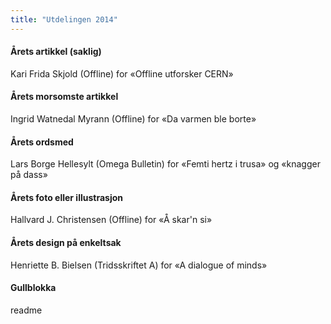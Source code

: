 ```yaml
---
title: "Utdelingen 2014"
---
```


#### Årets artikkel (saklig)
Kari Frida Skjold (Offline) for «Offline utforsker CERN»

#### Årets morsomste artikkel
Ingrid Watnedal Myrann (Offline) for «Da varmen ble borte»

#### Årets ordsmed
Lars Borge Hellesylt (Omega Bulletin) for «Femti hertz i trusa» og «knagger på dass»

#### Årets foto eller illustrasjon
Hallvard J. Christensen (Offline) for «Å skar'n si»

#### Årets design på enkeltsak
Henriette B. Bielsen (Tridsskriftet A) for «A dialogue of minds»

#### Gullblokka
readme